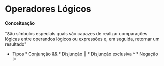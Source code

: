 # Operadores Lógicos

#### Conceituação
"São símbolos especiais quais são capazes de realizar comparações lógicas entre operandos lógicos ou expressões e, em seguida, retornar um resultado"

- Tipos
° Conjunção &&
° Disjunção ||
° Disjunção exclusiva ^
° Negação !=